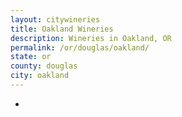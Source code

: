```yaml
---
layout: citywineries
title: Oakland Wineries
description: Wineries in Oakland, OR
permalink: /or/douglas/oakland/
state: or
county: douglas
city: oakland
---
```

-
